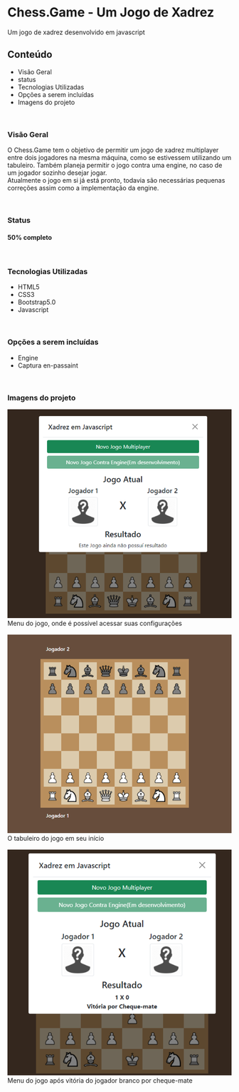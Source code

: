 # Chess.Game - Um Jogo de Xadrez
Um jogo de xadrez desenvolvido em javascript

## Conteúdo

* Visão Geral
* status  
* Tecnologias Utilizadas
* Opções a serem incluídas
* Imagens do projeto 

<br />

### Visão Geral

   O Chess.Game tem o objetivo de permitir um jogo de xadrez multiplayer entre dois jogadores na mesma máquina,
  como se estivessem utilizando um tabuleiro. Também planeja permitir o jogo contra uma engine, no caso de um 
  jogador sozinho desejar jogar.<br/>
   Atualmente o jogo em si já está pronto, todavia são necessárias pequenas
  correções assim como a implementação da engine.
  
  <br />
  
 ### Status
 
 #### 50% completo
 <br />
 
 ### Tecnologias Utilizadas
  * HTML5
  * CSS3
  * Bootstrap5.0
  * Javascript  
  
  <br />  
  
 ### Opções a serem incluídas
  * Engine
  * Captura en-passaint
  
 <br />
 
  ### Imagens do projeto
  ![menu-jogo](https://github.com/Guilherme-Pereira-Ribeiro-da-silva/Jogo-de-Xadrez/blob/master/fotos/menujogo.png)
  <br/> Menu do jogo, onde é possível acessar suas configurações <br/>
  <br/>
  ![tabuleiro](https://github.com/Guilherme-Pereira-Ribeiro-da-silva/Jogo-de-Xadrez/blob/master/fotos/tabuleirodexadrez.png)
  <br/> O tabuleiro do jogo em seu início <br/>
   <br/>
  ![menu-jogo-mate](https://github.com/Guilherme-Pereira-Ribeiro-da-silva/Jogo-de-Xadrez/blob/master/fotos/vitoriapormate.png)
  <br/> Menu do jogo após vitória do jogador branco por cheque-mate <br/>
